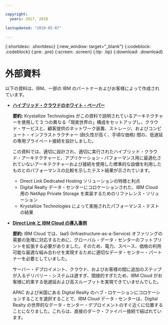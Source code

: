 ```yaml
---

copyright:
  years: 2017, 2018

lastupdated: "2018-05-07"

---
```


{:shortdesc: .shortdesc}
{:new_window: target="_blank"}
{:codeblock: .codeblock}
{:pre: .pre}
{:screen: .screen}
{:tip: .tip}
{:download: .download}

# 外部資料

以下の資料は、IBM、一部の IBM のパートナーおよびお客様によって作成されています。

* [**ハイブリッド・クラウドのホワイト・ペーパー**](https://public.dhe.ibm.com/cloud/bluemix/network/direct-link/ibm-hybrid-cloud-whitepaper.pdf)

    **要約:** Krystallize Technologies がこの資料で説明されているアーキテクチャーを使用して 3 つの異なる「現実世界の」構成をセットアップし、クラウド・サービスと、顧客提供のネットワーク装置、ストレージ、およびコンピュート・インフラストラクチャー (耐久性が高く、手頃な価格) 間の、低遅延の専用プライベート接続を設計しました。 

    この資料では、適切に設計され、適切に実行されたハイブリッド・クラウド・アーキテクチャーと、アプリケーション・パフォーマンス用に最適化されていないアーキテクチャーおよび接続を使用した標準的な設備を利用したものとのパフォーマンスの比較を示したテスト結果が示されています。

     * Direct Link Dedicated Hosting ソリューションの特徴と利点 
     * Digital Realty データ・センターにコロケーションされた、IBM Cloud 用の NetApp Private Storage を実装するためのリファレンス・ソリューション 
     * Krystallize Technologies によって実施されたパフォーマンス・テストの結果


* [**Direct Link と IBM Cloud の導入事例**](https://public.dhe.ibm.com/cloud/bluemix/network/direct-link/ibm-cloud-case-study.pdf)

    **要約:** IBM Cloud では、IaaS (Infrastructure-as-a-Service) オファリングの需要の急増に対応するために、グローバル・データ・センターのフットプリントを拡張する必要がありました。そのため、電力、スペース、価格の利用可能な最適な組み合わせを実現するために適切なデータ・センター・パートナーを必要としていました。

    サーバー・デプロイメント、クラウド、およびお客様の間に追加のステップが入るデリバリー・システムは遅すぎ、間接的すぎたため、IBM Cloud がお客様に約束する低遅延および高スループットを実現できていませんでした。 

    APAC および米国にある Digital Realty のハブ・ロケーションにコロケーションすることを選択することで、IBM Cloud データ・センターは、Digital Realty の世界的なデータ・センター・デプロイメントのすぐ近くに位置することになりました。これらは、直接のダーク・ファイバー接続で結ばれています。
